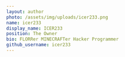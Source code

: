 ```yaml
---
layout: author
photo: /assets/img/uploads/icer233.png
name: icer233
display_name: ICER233
position: The Owner
bio: FLORRer MINECRAFTer Hacker Programmer
github_username: icer233
---
```


